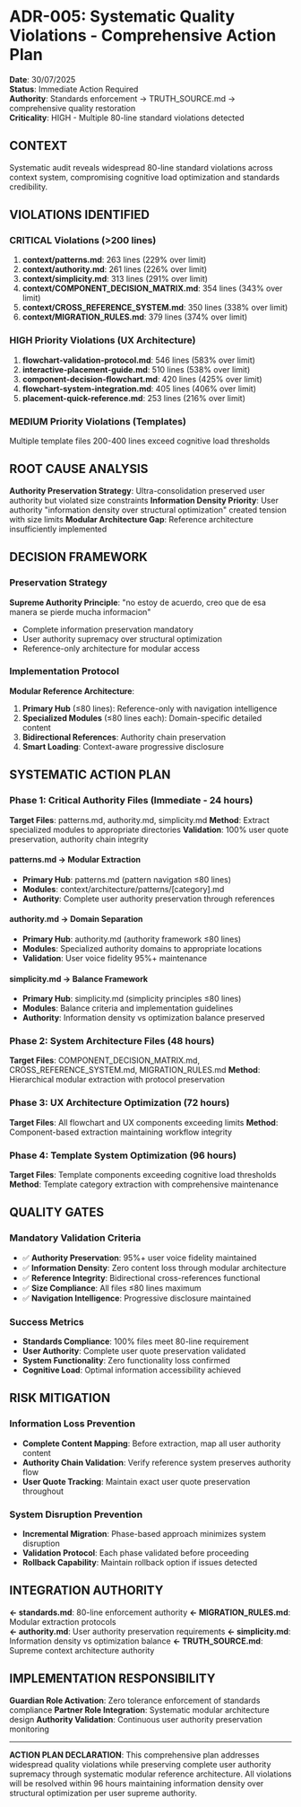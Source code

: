 # ADR-005: Systematic Quality Violations - Comprehensive Action Plan

**Date**: 30/07/2025  
**Status**: Immediate Action Required  
**Authority**: Standards enforcement → TRUTH_SOURCE.md → comprehensive quality restoration  
**Criticality**: HIGH - Multiple 80-line standard violations detected

## CONTEXT
Systematic audit reveals widespread 80-line standard violations across context system, compromising cognitive load optimization and standards credibility.

## VIOLATIONS IDENTIFIED

### CRITICAL Violations (>200 lines)
1. **context/patterns.md**: 263 lines (229% over limit)
2. **context/authority.md**: 261 lines (226% over limit) 
3. **context/simplicity.md**: 313 lines (291% over limit)
4. **context/COMPONENT_DECISION_MATRIX.md**: 354 lines (343% over limit)
5. **context/CROSS_REFERENCE_SYSTEM.md**: 350 lines (338% over limit)
6. **context/MIGRATION_RULES.md**: 379 lines (374% over limit)

### HIGH Priority Violations (UX Architecture)
1. **flowchart-validation-protocol.md**: 546 lines (583% over limit)
2. **interactive-placement-guide.md**: 510 lines (538% over limit)
3. **component-decision-flowchart.md**: 420 lines (425% over limit)
4. **flowchart-system-integration.md**: 405 lines (406% over limit)
5. **placement-quick-reference.md**: 253 lines (216% over limit)

### MEDIUM Priority Violations (Templates)
Multiple template files 200-400 lines exceed cognitive load thresholds

## ROOT CAUSE ANALYSIS
**Authority Preservation Strategy**: Ultra-consolidation preserved user authority but violated size constraints
**Information Density Priority**: User authority "information density over structural optimization" created tension with size limits
**Modular Architecture Gap**: Reference architecture insufficiently implemented

## DECISION FRAMEWORK

### Preservation Strategy
**Supreme Authority Principle**: "no estoy de acuerdo, creo que de esa manera se pierde mucha informacion"
- Complete information preservation mandatory
- User authority supremacy over structural optimization
- Reference-only architecture for modular access

### Implementation Protocol
**Modular Reference Architecture**:
1. **Primary Hub** (≤80 lines): Reference-only with navigation intelligence
2. **Specialized Modules** (≤80 lines each): Domain-specific detailed content
3. **Bidirectional References**: Authority chain preservation
4. **Smart Loading**: Context-aware progressive disclosure

## SYSTEMATIC ACTION PLAN

### Phase 1: Critical Authority Files (Immediate - 24 hours)
**Target Files**: patterns.md, authority.md, simplicity.md
**Method**: Extract specialized modules to appropriate directories
**Validation**: 100% user quote preservation, authority chain integrity

#### patterns.md → Modular Extraction
- **Primary Hub**: patterns.md (pattern navigation ≤80 lines)
- **Modules**: context/architecture/patterns/[category].md
- **Authority**: Complete user authority preservation through references

#### authority.md → Domain Separation  
- **Primary Hub**: authority.md (authority framework ≤80 lines)
- **Modules**: Specialized authority domains to appropriate locations
- **Validation**: User voice fidelity 95%+ maintenance

#### simplicity.md → Balance Framework
- **Primary Hub**: simplicity.md (simplicity principles ≤80 lines)
- **Modules**: Balance criteria and implementation guidelines
- **Authority**: Information density vs optimization balance preserved

### Phase 2: System Architecture Files (48 hours)
**Target Files**: COMPONENT_DECISION_MATRIX.md, CROSS_REFERENCE_SYSTEM.md, MIGRATION_RULES.md
**Method**: Hierarchical modular extraction with protocol preservation

### Phase 3: UX Architecture Optimization (72 hours)
**Target Files**: All flowchart and UX components exceeding limits
**Method**: Component-based extraction maintaining workflow integrity

### Phase 4: Template System Optimization (96 hours)
**Target Files**: Template components exceeding cognitive load thresholds
**Method**: Template category extraction with comprehensive maintenance

## QUALITY GATES

### Mandatory Validation Criteria
- ✅ **Authority Preservation**: 95%+ user voice fidelity maintained
- ✅ **Information Density**: Zero content loss through modular architecture
- ✅ **Reference Integrity**: Bidirectional cross-references functional
- ✅ **Size Compliance**: All files ≤80 lines maximum
- ✅ **Navigation Intelligence**: Progressive disclosure maintained

### Success Metrics
- **Standards Compliance**: 100% files meet 80-line requirement
- **User Authority**: Complete user quote preservation validated
- **System Functionality**: Zero functionality loss confirmed
- **Cognitive Load**: Optimal information accessibility achieved

## RISK MITIGATION

### Information Loss Prevention
- **Complete Content Mapping**: Before extraction, map all user authority content
- **Authority Chain Validation**: Verify reference system preserves authority flow
- **User Quote Tracking**: Maintain exact user quote preservation throughout

### System Disruption Prevention
- **Incremental Migration**: Phase-based approach minimizes system disruption
- **Validation Protocol**: Each phase validated before proceeding
- **Rollback Capability**: Maintain rollback option if issues detected

## INTEGRATION AUTHORITY
**← standards.md**: 80-line enforcement authority
**← MIGRATION_RULES.md**: Modular extraction protocols  
**← authority.md**: User authority preservation requirements
**← simplicity.md**: Information density vs optimization balance
**← TRUTH_SOURCE.md**: Supreme context architecture authority

## IMPLEMENTATION RESPONSIBILITY
**Guardian Role Activation**: Zero tolerance enforcement of standards compliance
**Partner Role Integration**: Systematic modular architecture design
**Authority Validation**: Continuous user authority preservation monitoring

---

**ACTION PLAN DECLARATION**: This comprehensive plan addresses widespread quality violations while preserving complete user authority supremacy through systematic modular reference architecture. All violations will be resolved within 96 hours maintaining information density over structural optimization per user supreme authority.